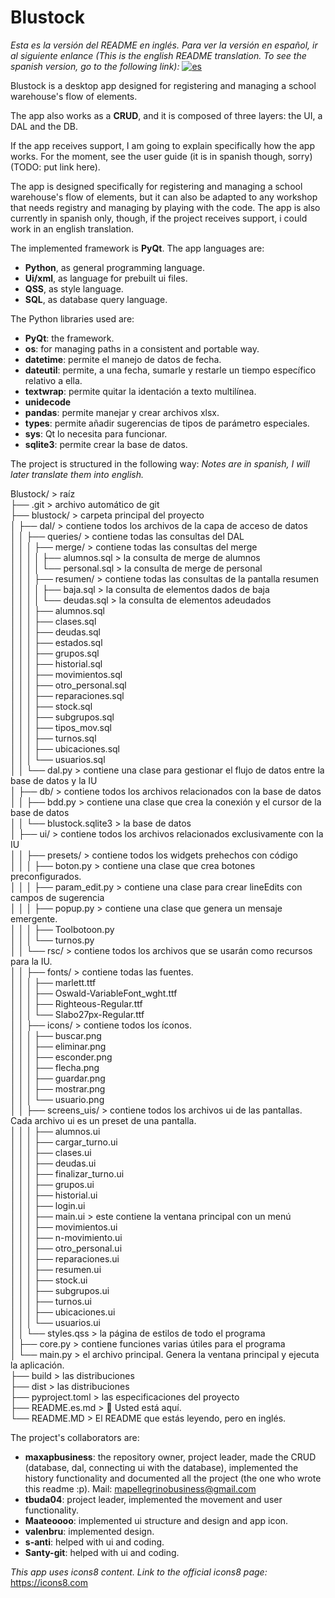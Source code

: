 # Blustock

*Esta es la versión del README en inglés. Para ver la versión en español, ir al siguiente enlance (This is the english README translation. To see the spanish version, go to the following link):* [![es](https://img.shields.io/badge/lang-es-yellow.svg)](https://github.com/MaxAPBusiness/Blustock/blob/main/README.es.md)

Blustock is a desktop app designed for registering and managing a school warehouse's flow of elements.

The app also works as a **CRUD**, and it is composed of three layers: the UI, a DAL and the DB.

If the app receives support, I am going to explain specifically how the app works. For the moment, see the user guide (it is in spanish though, sorry) (TODO: put link here).

The app is designed specifically for registering and managing a school warehouse's flow of elements, but it can also be adapted to any workshop that needs registry and managing by playing with the code. The app is also currently in spanish only, though, if the project receives support, i could work in an english translation. 

The implemented framework is **PyQt**. The app languages are:
- **Python**, as general programming language.
- **Ui/xml**, as language for prebuilt ui files.
- **QSS**, as style language.
- **SQL**, as database query language.

The Python libraries used are:
- **PyQt**: the framework.
- **os**: for managing paths in a consistent and portable way.
- **datetime**: permite el manejo de datos de fecha.
- **dateutil**: permite, a una fecha, sumarle y restarle un tiempo específico relativo a ella.
- **textwrap**: permite quitar la identación a texto multilínea.
- **unidecode**
- **pandas**: permite manejar y crear archivos xlsx.
- **types**: permite añadir sugerencias de tipos de parámetro especiales.
- **sys**: Qt lo necesita para funcionar.
- **sqlite3**: permite crear la base de datos.

The project is structured in the following way:  *Notes are in spanish, I will later translate them into english.*  

Blustock/                        > raíz  
├── .git                         > archivo automático de git  
├── blustock/                    > carpeta principal del proyecto  
│   ├── dal/                     > contiene todos los archivos de la capa de acceso de datos  
│   │   ├── queries/             > contiene todas las consultas del DAL  
│   │   │   ├── merge/           > contiene todas las consultas del merge  
│   │   │   │   ├── alumnos.sql  > la consulta de merge de alumnos  
│   │   │   │   └── personal.sql > la consulta de merge de personal  
│   │   │   ├── resumen/         > contiene todas las consultas de la pantalla resumen  
│   │   │   │   ├── baja.sql     > la consulta de elementos dados de baja  
│   │   │   │   └── deudas.sql   > la consulta de elementos adeudados  
│   │   │   ├── alumnos.sql  
│   │   │   ├── clases.sql  
│   │   │   ├── deudas.sql  
│   │   │   ├── estados.sql  
│   │   │   ├── grupos.sql  
│   │   │   ├── historial.sql  
│   │   │   ├── movimientos.sql  
│   │   │   ├── otro_personal.sql  
│   │   │   ├── reparaciones.sql  
│   │   │   ├── stock.sql  
│   │   │   ├── subgrupos.sql  
│   │   │   ├── tipos_mov.sql  
│   │   │   ├── turnos.sql  
│   │   │   ├── ubicaciones.sql  
│   │   │   └── usuarios.sql  
│   │   └── dal.py               > contiene una clase para gestionar el flujo de datos entre la base de datos y la IU  
│   ├── db/                      > contiene todos los archivos relacionados con la base de datos  
│   │   ├── bdd.py               > contiene una clase que crea la conexión y el cursor de la base de datos  
│   │   └── blustock.sqlite3     > la base de datos  
│   ├── ui/                      > contiene todos los archivos relacionados exclusivamente con la IU  
│   │   ├── presets/             > contiene todos los widgets prehechos con código  
│   │   │   ├── boton.py         > contiene una clase que crea botones preconfigurados.  
│   │   │   ├── param_edit.py    > contiene una clase para crear lineEdits con campos de sugerencia  
│   │   │   ├── popup.py         > contiene una clase que genera un mensaje emergente.  
│   │   │   ├── Toolbotoon.py  
│   │   │   └── turnos.py  
│   │   └── rsc/                 > contiene todos los archivos que se usarán como recursos para la IU.  
│   │       ├── fonts/           > contiene todas las fuentes.  
│   │       │   ├── marlett.ttf  
│   │       │   ├── Oswald-VariableFont_wght.ttf  
│   │       │   ├── Righteous-Regular.ttf  
│   │       │   └── Slabo27px-Regular.ttf  
│   │       ├── icons/           > contiene todos los íconos.  
│   │       │   ├── buscar.png  
│   │       │   ├── eliminar.png  
│   │       │   ├── esconder.png  
│   │       │   ├── flecha.png  
│   │       │   ├── guardar.png  
│   │       │   ├── mostrar.png  
│   │       │   └── usuario.png  
│   │       ├── screens_uis/     > contiene todos los archivos ui de las pantallas. Cada archivo ui es un preset de una pantalla.  
│   │       │   ├── alumnos.ui  
│   │       │   ├── cargar_turno.ui  
│   │       │   ├── clases.ui  
│   │       │   ├── deudas.ui  
│   │       │   ├── finalizar_turno.ui  
│   │       │   ├── grupos.ui  
│   │       │   ├── historial.ui  
│   │       │   ├── login.ui  
│   │       │   ├── main.ui      > este contiene la ventana principal con un menú  
│   │       │   ├── movimientos.ui  
│   │       │   ├── n-movimiento.ui  
│   │       │   ├── otro_personal.ui  
│   │       │   ├── reparaciones.ui  
│   │       │   ├── resumen.ui  
│   │       │   ├── stock.ui  
│   │       │   ├── subgrupos.ui  
│   │       │   ├── turnos.ui  
│   │       │   ├── ubicaciones.ui  
│   │       │   └── usuarios.ui  
│   │       └── styles.qss       > la página de estilos de todo el programa  
│   ├── core.py                  > contiene funciones varias útiles para el programa  
│   └── main.py                  > el archivo principal. Genera la ventana principal y ejecuta la aplicación.  
├── build                        > las distribuciones  
├── dist                         > las distribuciones  
├── pyproject.toml               > las especificaciones del proyecto  
├── README.es.md                 > 📍 Usted está aquí.  
└── README.MD                    > El README que estás leyendo, pero en inglés.  

The project's collaborators are:
- **maxapbusiness**: the repository owner, project leader, made the CRUD (database, dal, connecting ui with the database), implemented the history functionality and documented all the project (the one who wrote this readme :p). Mail: mapellegrinobusiness@gmail.com
- **tbuda04**: project leader, implemented the movement and user functionality.
- **Maateoooo**: implemented ui structure and design and app icon.
- **valenbru**: implemented design.
- **s-anti**: helped with ui and coding.
- **Santy-git**: helped with ui and coding.

*This app uses icons8 content. Link to the official icons8 page:* https://icons8.com
